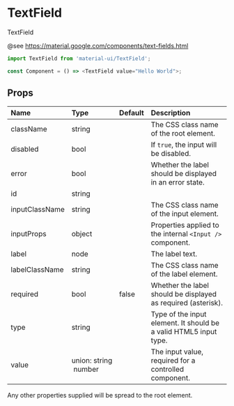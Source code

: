 TextField
=========

TextField

@see https://material.google.com/components/text-fields.html

```js
import TextField from 'material-ui/TextField';

const Component = () => <TextField value="Hello World">;
```

Props
-----

| Name | Type | Default | Description |
|:-----|:-----|:--------|:------------|
| className | string |  | The CSS class name of the root element. |
| disabled | bool |  | If `true`, the input will be disabled. |
| error | bool |  | Whether the label should be displayed in an error state. |
| id | string |  |  |
| inputClassName | string |  | The CSS class name of the input element. |
| inputProps | object |  | Properties applied to the internal `<Input />` component. |
| label | node |  | The label text. |
| labelClassName | string |  | The CSS class name of the label element. |
| required | bool | false | Whether the label should be displayed as required (asterisk). |
| type | string |  | Type of the input element. It should be a valid HTML5 input type. |
| value | union:&nbsp;string<br>&nbsp;number<br> |  | The input value, required for a controlled component. |

Any other properties supplied will be spread to the root element.
